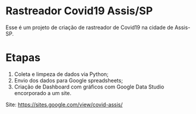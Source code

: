 # Rastreador Covid19 Assis/SP
Esse é um projeto de criação de rastreador de Covid19 na cidade de Assis-SP.

# Etapas
1. Coleta e limpeza de dados via Python;
2. Envio dos dados para Google spreadsheets;
3. Criação de Dashboard com gráficos com Google Data Studio encorporado a um site.

Site: https://sites.google.com/view/covid-assis/
